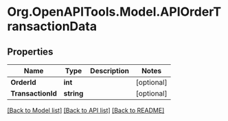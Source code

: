 # Org.OpenAPITools.Model.APIOrderTransactionData

## Properties

Name | Type | Description | Notes
------------ | ------------- | ------------- | -------------
**OrderId** | **int** |  | [optional] 
**TransactionId** | **string** |  | [optional] 

[[Back to Model list]](../README.md#documentation-for-models) [[Back to API list]](../README.md#documentation-for-api-endpoints) [[Back to README]](../README.md)

